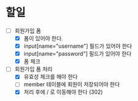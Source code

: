 # 할일
- [ ] 회원가입 폼
  - [x] 폼이 있어야 한다.
  - [x] input[name="username"] 필드가 있어야 한다
  - [x] input[name="password"] 필드가 있어야 한다
  - [x] 폼 체크
- [ ] 회원가입 폼 처리
  - [x] 유효성 체크를 해야 한다
  - [ ] member 테이블에 회원이 저장되어야 한다
  - [x] 처리 후에 / 로 이동해야 한다 (302)
